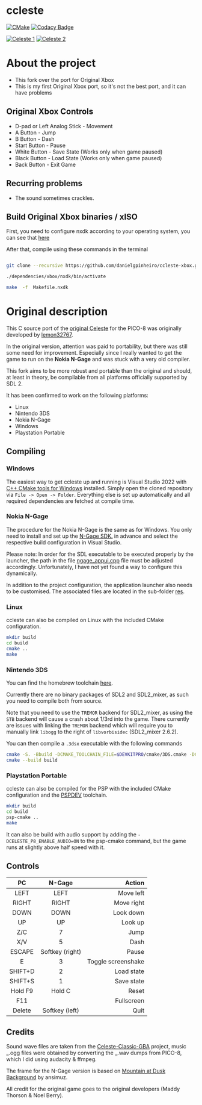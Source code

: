 # ccleste

[![CMake](https://github.com/ngagesdk/ccleste/actions/workflows/cmake.yml/badge.svg)](https://github.com/ngagesdk/ccleste/actions/workflows/cmake.yml)
[![Codacy Badge](https://app.codacy.com/project/badge/Grade/5216ba1db09c4dccb561018156e1e4b1)](https://www.codacy.com/gh/ngagesdk/ccleste/dashboard?utm_source=github.com&utm_medium=referral&utm_content=ngagesdk/ccleste&utm_campaign=Badge_Grade)

[![Celeste 1](https://raw.githubusercontent.com/ngagesdk/ccleste/master/media/screenshot-01-tn.png)](https://raw.githubusercontent.com/ngagesdk/ccleste/master/media/screenshot-01.png?raw=true "Celeste 1")
[![Celeste 2](https://raw.githubusercontent.com/ngagesdk/ccleste/master/media/screenshot-02-tn.png)](https://raw.githubusercontent.com/ngagesdk/ccleste/master/media/screenshot-02.png?raw=true "Celeste 2")

# About the project

- This fork over the port for Original Xbox
- This is my first Original Xbox port, so it's not the best port, and it can have problems

## Original Xbox Controls

- D-pad or Left Analog Stick - Movement
- A Button - Jump
- B Button - Dash
- Start Button - Pause
- White Button - Save State (Works only when game paused)
- Black Button - Load State (Works only when game paused)
- Back Button - Exit Game

## Recurring problems

- The sound sometimes crackles.

## Build Original Xbox binaries / xISO

First, you need to configure nxdk according to your operating system, you can see that [here](https://github.com/XboxDev/nxdk/wiki/Install-the-Prerequisites)

After that, compile using these commands in the terminal

```bash

git clone --recursive https://github.com/danielgpinheiro/ccleste-xbox.git

./dependencies/xbox/nxdk/bin/activate

make  -f  Makefile.nxdk
```

# Original description

This C source port of the [original
Celeste](https://www.lexaloffle.com/bbs/?tid=2145) for the PICO-8 was
originally developed by
[lemon32767](https://github.com/lemon32767/ccleste).

In the original version, attention was paid to portability, but there
was still some need for improvement. Especially since I really wanted
to get the game to run on the **Nokia N-Gage** and was stuck with a very
old compiler.

This fork aims to be more robust and portable than the original and
should, at least in theory, be compilable from all platforms officially
supported by SDL 2.

It has been confirmed to work on the following platforms:

- Linux
- Nintendo 3DS
- Nokia N-Gage
- Windows
- Playstation Portable

## Compiling

### Windows

The easiest way to get ccleste up and running is Visual Studio 2022 with
[C++ CMake tools for
Windows](https://docs.microsoft.com/en-us/cpp/build/cmake-projects-in-visual-studio)
installed. Simply open the cloned repository via `File -> Open ->
Folder`. Everything else is set up automatically and all required
dependencies are fetched at compile time.

### Nokia N-Gage

The procedure for the Nokia N-Gage is the same as for Windows. You only
need to install and set up the [N-Gage
SDK.](https://github.com/ngagesdk/ngage-toolchain) in advance and select
the respective build configuration in Visual Studio.

Please note: In order for the SDL executable to be executed properly by
the launcher, the path in the file
[ngage_appui.cpp](src/ngage_appui.cpp#L35) file must be adjusted
accordingly. Unfortunately, I have not yet found a way to configure
this dynamically.

In addition to the project configuration, the application launcher also
needs to be customised. The associated files are located in the
sub-folder [res](res/).

### Linux

ccleste can also be compiled on Linux with the included CMake
configuration.

```bash
mkdir build
cd build
cmake ..
make
```

### Nintendo 3DS

You can find the homebrew toolchain [here](https://devkitpro.org/).

Currently there are no binary packages of SDL2 and SDL2_mixer, as such
you need to compile both from source.

Note that you need to use the `TREMOR` backend for SDL2_mixer, as using
the `STB` backend will cause a crash about 1/3rd into the game. There
currently are issues with linking the `TREMOR` backend which will
require you to manually link `libogg` to the right of `libvorbisidec`
(SDL2_mixer 2.6.2).

You can then compile a `.3dsx` executable with the following commands

```bash
cmake -S. -Bbuild -DCMAKE_TOOLCHAIN_FILE=$DEVKITPRO/cmake/3DS.cmake -DCELESTE_P8_ENABLE_AUDIO=ON
cmake --build build
```

### Playstation Portable

ccleste can also be compiled for the PSP with the included CMake
configuration and the [PSPDEV](https://pspdev.github.io/) toolchain.

```bash
mkdir build
cd build
psp-cmake ..
make
```

It can also be build with audio support by adding the `-DCELESTE_P8_ENABLE_AUDIO=ON` to the psp-cmake command, but the game runs at slightly above half speed with it.

## Controls

|   PC    |     N-Gage      |             Action |
| :-----: | :-------------: | -----------------: |
|  LEFT   |      LEFT       |          Move left |
|  RIGHT  |      RIGHT      |         Move right |
|  DOWN   |      DOWN       |          Look down |
|   UP    |       UP        |            Look up |
|   Z/C   |        7        |               Jump |
|   X/V   |        5        |               Dash |
| ESCAPE  | Softkey (right) |              Pause |
|    E    |        3        | Toggle screenshake |
| SHIFT+D |        2        |         Load state |
| SHIFT+S |        1        |         Save state |
| Hold F9 |     Hold C      |              Reset |
|   F11   |                 |         Fullscreen |
| Delete  | Softkey (left)  |               Quit |

## Credits

Sound wave files are taken from the
[Celeste-Classic-GBA](https://github.com/JeffRuLz/Celeste-Classic-GBA/tree/master/maxmod_data)
project, music _.ogg files were obtained by converting the _.wav dumps
from PICO-8, which I did using audacity & ffmpeg.

The frame for the N-Gage version is based on [Mountain at Dusk
Background](https://opengameart.org/content/mountain-at-dusk-background)
by ansimuz.

All credit for the original game goes to the original developers (Maddy
Thorson & Noel Berry).
